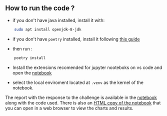 
## How to run the code ?
- if you don't have java installed, install it with: 
```sh
    sudo apt install openjdk-8-jdk
```

- if you don't have `poetry` installed, install it following [this guide](https://python-poetry.org/docs/)

- then run :
```py
    poetry install 
```

- Install the extensions recomended for jupyter nooteboks on vs code and open the [notebook](project_code/report.ipynb)


- select the local enviroment located at `.venv` as the kernel of the notebook.

The report with the response to the challenge is available in the [notebook](project_code/report.ipynb) along with the code used. There is also an [HTML copy of the notebook](project_code/report.html) that you can open in a web browser to view the charts and results.